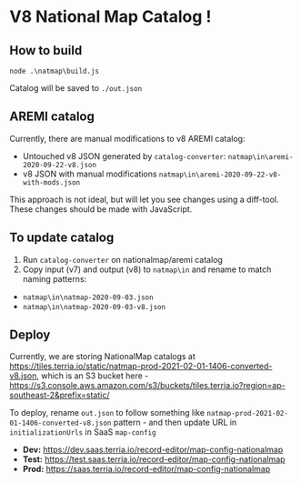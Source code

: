 # V8 National Map Catalog !

## How to build

```
node .\natmap\build.js
```

Catalog will be saved to `./out.json`

## AREMI catalog

Currently, there are manual modifications to v8 AREMI catalog:

- Untouched v8 JSON generated by `catalog-converter`: `natmap\in\aremi-2020-09-22-v8.json`
- v8 JSON with manual modifications `natmap\in\aremi-2020-09-22-v8-with-mods.json`

This approach is not ideal, but will let you see changes using a diff-tool. These changes should be made with JavaScript.

## To update catalog

1. Run `catalog-converter` on nationalmap/aremi catalog
2. Copy input (v7) and output (v8) to `natmap\in` and rename to match naming patterns:
  - `natmap\in\natmap-2020-09-03.json`
  - `natmap\in\natmap-2020-09-03-v8.json`
  
  
 ## Deploy
 
 Currently, we are storing NationalMap catalogs at https://tiles.terria.io/static/natmap-prod-2021-02-01-1406-converted-v8.json, 
 which is an S3 bucket here - https://s3.console.aws.amazon.com/s3/buckets/tiles.terria.io?region=ap-southeast-2&prefix=static/
 
 To deploy, rename `out.json` to follow something like `natmap-prod-2021-02-01-1406-converted-v8.json` pattern - and then update URL in `initializationUrls` in SaaS `map-config`  
 - **Dev:** https://dev.saas.terria.io/record-editor/map-config-nationalmap
 - **Test:** https://test.saas.terria.io/record-editor/map-config-nationalmap
 - **Prod:** https://saas.terria.io/record-editor/map-config-nationalmap
